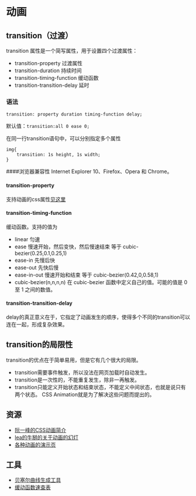 # 动画
## transition（过渡）
transition 属性是一个简写属性，用于设置四个过渡属性：
* transition-property 过渡属性
* transition-duration 持续时间
* transition-timing-function 缓动函数
* transition-transition-delay 延时

### 语法
```
transition: property duration timing-function delay;
```
默认值：`transition:all 0 ease 0;`    

在同一行transition语句中，可以分别指定多个属性
```
img{
    transition: 1s height, 1s width;
}
```

####浏览器兼容性
Internet Explorer 10、Firefox、Opera 和 Chrome。

#### transition-property
支持动画的css属性[见这里](http://oli.jp/2010/css-animatable-properties/)

#### transition-timing-function
缓动函数。支持的值为
* linear 匀速
* ease 慢速开始，然后变快，然后慢速结束 等于 cubic-bezier(0.25,0.1,0.25,1)
* ease-in 先慢后快
* ease-out 先快后慢
* ease-in-out 慢速开始和结束 等于 cubic-bezier(0.42,0,0.58,1)
* cubic-bezier(n,n,n,n) 在 cubic-bezier 函数中定义自己的值。可能的值是 0 至 1 之间的数值。

#### transition-transition-delay
delay的真正意义在于，它指定了动画发生的顺序，使得多个不同的transition可以连在一起，形成复杂效果。

## transition的局限性
transition的优点在于简单易用，但是它有几个很大的局限。
* transition需要事件触发，所以没法在网页加载时自动发生。
* transition是一次性的，不能重复发生，除非一再触发。
* transition只能定义开始状态和结束状态，不能定义中间状态，也就是说只有两个状态。
CSS Animation就是为了解决这些问题而提出的。

## 资源
* [阮一峰的CSS动画简介](http://www.ruanyifeng.com/blog/2014/02/css_transition_and_animation.html)
* [lea的牛掰的关于动画的幻灯](http://lea.verou.me/css-4d/)
* [各种动画的演示页](http://leaverou.github.io/animatable/)

## 工具
* [贝塞尔曲线生成工具](http://cubic-bezier.com/)
* [缓动函数速查表](http://easings.net/zh-cn)

